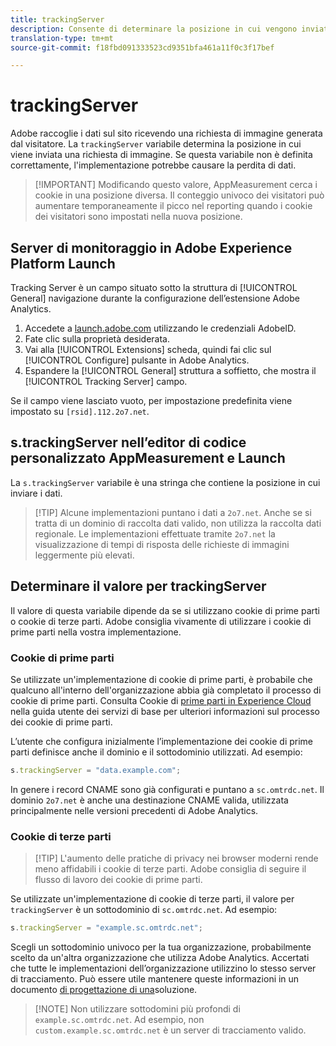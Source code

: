 ```yaml
---
title: trackingServer
description: Consente di determinare la posizione in cui vengono inviate le richieste di immagini.
translation-type: tm+mt
source-git-commit: f18fbd091333523cd9351bfa461a11f0c3f17bef

---
```



# trackingServer

Adobe raccoglie i dati sul sito ricevendo una richiesta di immagine generata dal visitatore. La `trackingServer` variabile determina la posizione in cui viene inviata una richiesta di immagine. Se questa variabile non è definita correttamente, l&#39;implementazione potrebbe causare la perdita di dati.

> [!IMPORTANT] Modificando questo valore, AppMeasurement cerca i cookie in una posizione diversa. Il conteggio univoco dei visitatori può aumentare temporaneamente il picco nel reporting quando i cookie dei visitatori sono impostati nella nuova posizione.

## Server di monitoraggio in Adobe Experience Platform Launch

Tracking Server è un campo situato sotto la struttura di [!UICONTROL General] navigazione durante la configurazione dell’estensione Adobe Analytics.

1. Accedete a [launch.adobe.com](https://launch.adobe.com) utilizzando le credenziali AdobeID.
2. Fate clic sulla proprietà desiderata.
3. Vai alla [!UICONTROL Extensions] scheda, quindi fai clic sul [!UICONTROL Configure] pulsante in Adobe Analytics.
4. Espandere la [!UICONTROL General] struttura a soffietto, che mostra il [!UICONTROL Tracking Server] campo.

Se il campo viene lasciato vuoto, per impostazione predefinita viene impostato su `[rsid].112.2o7.net`.

## s.trackingServer nell’editor di codice personalizzato AppMeasurement e Launch

La `s.trackingServer` variabile è una stringa che contiene la posizione in cui inviare i dati.

> [!TIP] Alcune implementazioni puntano i dati a `2o7.net`. Anche se si tratta di un dominio di raccolta dati valido, non utilizza la raccolta dati regionale. Le implementazioni effettuate tramite `2o7.net` la visualizzazione di tempi di risposta delle richieste di immagini leggermente più elevati.

## Determinare il valore per trackingServer

Il valore di questa variabile dipende da se si utilizzano cookie di prime parti o cookie di terze parti. Adobe consiglia vivamente di utilizzare i cookie di prime parti nella vostra implementazione.

### Cookie di prime parti

Se utilizzate un&#39;implementazione di cookie di prime parti, è probabile che qualcuno all&#39;interno dell&#39;organizzazione abbia già completato il processo di cookie di prime parti. Consulta Cookie di [prime parti in Experience Cloud](https://docs.adobe.com/content/help/en/core-services/interface/ec-cookies/cookies-first-party.html) nella guida utente dei servizi di base per ulteriori informazioni sul processo dei cookie di prime parti.

L’utente che configura inizialmente l’implementazione dei cookie di prime parti definisce anche il dominio e il sottodominio utilizzati. Ad esempio:

```js
s.trackingServer = "data.example.com";
```

In genere i record CNAME sono già configurati e puntano a `sc.omtrdc.net`. Il dominio `2o7.net` è anche una destinazione CNAME valida, utilizzata principalmente nelle versioni precedenti di Adobe Analytics.

### Cookie di terze parti

> [!TIP] L&#39;aumento delle pratiche di privacy nei browser moderni rende meno affidabili i cookie di terze parti. Adobe consiglia di seguire il flusso di lavoro dei cookie di prime parti.

Se utilizzate un&#39;implementazione di cookie di terze parti, il valore per `trackingServer` è un sottodominio di `sc.omtrdc.net`. Ad esempio:

```js
s.trackingServer = "example.sc.omtrdc.net";
```

Scegli un sottodominio univoco per la tua organizzazione, probabilmente scelto da un&#39;altra organizzazione che utilizza Adobe Analytics. Accertati che tutte le implementazioni dell’organizzazione utilizzino lo stesso server di tracciamento. Può essere utile mantenere queste informazioni in un documento [di progettazione di una](../../prepare/solution-design.md)soluzione.

> [!NOTE] Non utilizzare sottodomini più profondi di `example.sc.omtrdc.net`. Ad esempio, non `custom.example.sc.omtrdc.net` è un server di tracciamento valido.
